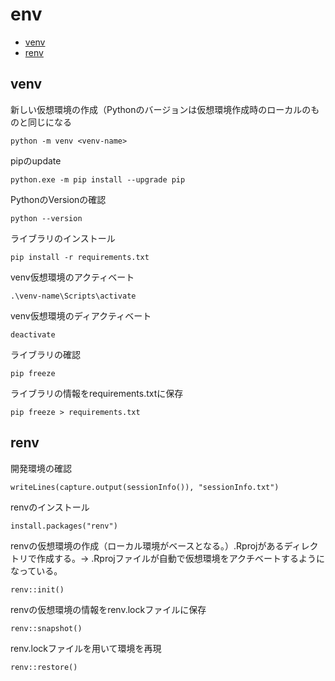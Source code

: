 # env
- [venv](#venv)
- [renv](#renv)

## venv
新しい仮想環境の作成（Pythonのバージョンは仮想環境作成時のローカルのものと同じになる
```
python -m venv <venv-name>
```
pipのupdate
```
python.exe -m pip install --upgrade pip
```
PythonのVersionの確認
```
python --version
```
ライブラリのインストール
```
pip install -r requirements.txt
```
venv仮想環境のアクティベート
```
.\venv-name\Scripts\activate
```
venv仮想環境のディアクティベート
```
deactivate
```
ライブラリの確認
```
pip freeze
```
ライブラリの情報をrequirements.txtに保存
```
pip freeze > requirements.txt
```


## renv
開発環境の確認
```
writeLines(capture.output(sessionInfo()), "sessionInfo.txt")
```
renvのインストール
```
install.packages("renv")
```
renvの仮想環境の作成（ローカル環境がベースとなる。）.Rprojがあるディレクトリで作成する。→ .Rprojファイルが自動で仮想環境をアクチベートするようになっている。 
```
renv::init()
```
renvの仮想環境の情報をrenv.lockファイルに保存
```
renv::snapshot()
```
renv.lockファイルを用いて環境を再現
```
renv::restore()
```
